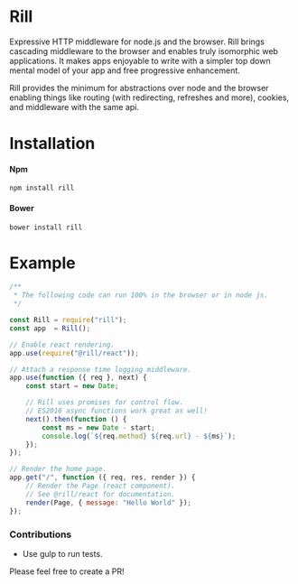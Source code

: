 # Rill
Expressive HTTP middleware for node.js and the browser.
Rill brings cascading middleware to the browser and enables truly isomorphic web applications. It makes apps enjoyable to write with a simpler top down mental model of your app and free progressive enhancement.

Rill provides the minimum for abstractions over node and the browser enabling things like routing (with redirecting, refreshes and more), cookies, and middleware with the same api.

# Installation

#### Npm
```console
npm install rill
```

#### Bower
```console
bower install rill
```

# Example

```javascript
/**
 * The following code can run 100% in the browser or in node js.
 */

const Rill = require("rill");
const app  = Rill();

// Enable react rendering.
app.use(require("@rill/react"));

// Attach a response time logging middleware.
app.use(function ({ req }, next) {
	const start = new Date;

	// Rill uses promises for control flow.
	// ES2016 async functions work great as well!
	next().then(function () {
		const ms = new Date - start;
		console.log(`${req.method} ${req.url} - ${ms}`);
	});
});

// Render the home page.
app.get("/", function ({ req, res, render }) {
	// Render the Page (react component).
	// See @rill/react for documentation.
	render(Page, { message: "Hello World" });
});
```

### Contributions

* Use gulp to run tests.

Please feel free to create a PR!
